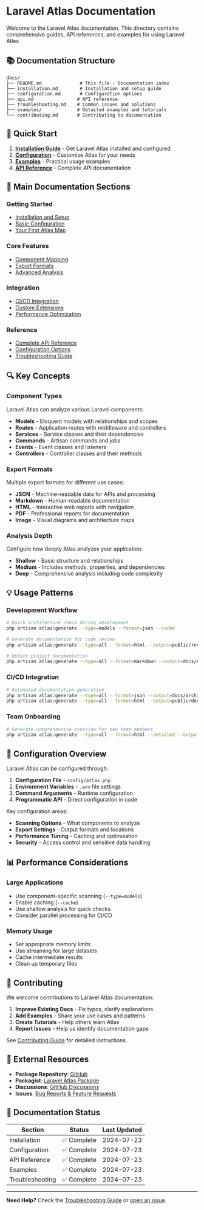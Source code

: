 # Laravel Atlas Documentation

Welcome to the Laravel Atlas documentation. This directory contains comprehensive guides, API references, and examples for using Laravel Atlas.

## 📚 Documentation Structure

```
docs/
├── README.md              # This file - Documentation index
├── installation.md        # Installation and setup guide
├── configuration.md       # Configuration options
├── api.md                # API reference
├── troubleshooting.md    # Common issues and solutions
├── examples/             # Detailed examples and tutorials
└── contributing.md       # Contributing to documentation
```

## 🚀 Quick Start

1. **[Installation Guide](installation.md)** - Get Laravel Atlas installed and configured
2. **[Configuration](configuration.md)** - Customize Atlas for your needs
3. **[Examples](../examples/)** - Practical usage examples
4. **[API Reference](api.md)** - Complete API documentation

## 📖 Main Documentation Sections

### Getting Started
- [Installation and Setup](installation.md)
- [Basic Configuration](configuration.md)
- [Your First Atlas Map](../examples/basic-usage/)

### Core Features
- [Component Mapping](api.md#component-mapping)
- [Export Formats](../examples/export-formats/)
- [Advanced Analysis](../examples/advanced-scanning/)

### Integration
- [CI/CD Integration](../examples/integration/)
- [Custom Extensions](../examples/custom-analysis/)
- [Performance Optimization](troubleshooting.md#performance)

### Reference
- [Complete API Reference](api.md)
- [Configuration Options](configuration.md)
- [Troubleshooting Guide](troubleshooting.md)

## 🔍 Key Concepts

### Component Types
Laravel Atlas can analyze various Laravel components:
- **Models** - Eloquent models with relationships and scopes
- **Routes** - Application routes with middleware and controllers
- **Services** - Service classes and their dependencies
- **Commands** - Artisan commands and jobs
- **Events** - Event classes and listeners
- **Controllers** - Controller classes and their methods

### Export Formats
Multiple export formats for different use cases:
- **JSON** - Machine-readable data for APIs and processing
- **Markdown** - Human-readable documentation
- **HTML** - Interactive web reports with navigation
- **PDF** - Professional reports for documentation
- **Image** - Visual diagrams and architecture maps

### Analysis Depth
Configure how deeply Atlas analyzes your application:
- **Shallow** - Basic structure and relationships
- **Medium** - Includes methods, properties, and dependencies
- **Deep** - Comprehensive analysis including code complexity

## 💡 Usage Patterns

### Development Workflow
```bash
# Quick architecture check during development
php artisan atlas:generate --type=models --format=json --cache

# Generate documentation for code review
php artisan atlas:generate --type=all --format=html --output=public/review.html

# Update project documentation
php artisan atlas:generate --type=all --format=markdown --output=docs/ARCHITECTURE.md
```

### CI/CD Integration
```bash
# Automated documentation generation
php artisan atlas:generate --type=all --format=json --output=docs/architecture.json
php artisan atlas:generate --type=all --format=html --output=public/docs/atlas.html
```

### Team Onboarding
```bash
# Generate comprehensive overview for new team members
php artisan atlas:generate --type=all --format=html --detailed --output=public/onboarding.html
```

## 🔧 Configuration Overview

Laravel Atlas can be configured through:

1. **Configuration File** - `config/atlas.php`
2. **Environment Variables** - `.env` file settings
3. **Command Arguments** - Runtime configuration
4. **Programmatic API** - Direct configuration in code

Key configuration areas:
- **Scanning Options** - What components to analyze
- **Export Settings** - Output formats and locations
- **Performance Tuning** - Caching and optimization
- **Security** - Access control and sensitive data handling

## 📊 Performance Considerations

### Large Applications
- Use component-specific scanning (`--type=models`)
- Enable caching (`--cache`)
- Use shallow analysis for quick checks
- Consider parallel processing for CI/CD

### Memory Usage
- Set appropriate memory limits
- Use streaming for large datasets
- Cache intermediate results
- Clean up temporary files

## 🤝 Contributing

We welcome contributions to Laravel Atlas documentation:

1. **Improve Existing Docs** - Fix typos, clarify explanations
2. **Add Examples** - Share your use cases and patterns
3. **Create Tutorials** - Help others learn Atlas
4. **Report Issues** - Help us identify documentation gaps

See [Contributing Guide](contributing.md) for detailed instructions.

## 🔗 External Resources

- **Package Repository**: [GitHub](https://github.com/Grazulex/laravel-atlas)
- **Packagist**: [Laravel Atlas Package](https://packagist.org/packages/grazulex/laravel-atlas)
- **Discussions**: [GitHub Discussions](https://github.com/Grazulex/laravel-atlas/discussions)
- **Issues**: [Bug Reports & Feature Requests](https://github.com/Grazulex/laravel-atlas/issues)

## 📝 Documentation Status

| Section | Status | Last Updated |
|---------|--------|--------------|
| Installation | ✅ Complete | 2024-07-23 |
| Configuration | ✅ Complete | 2024-07-23 |
| API Reference | ✅ Complete | 2024-07-23 |
| Examples | ✅ Complete | 2024-07-23 |
| Troubleshooting | ✅ Complete | 2024-07-23 |

---

**Need Help?** Check the [Troubleshooting Guide](troubleshooting.md) or [open an issue](https://github.com/Grazulex/laravel-atlas/issues).